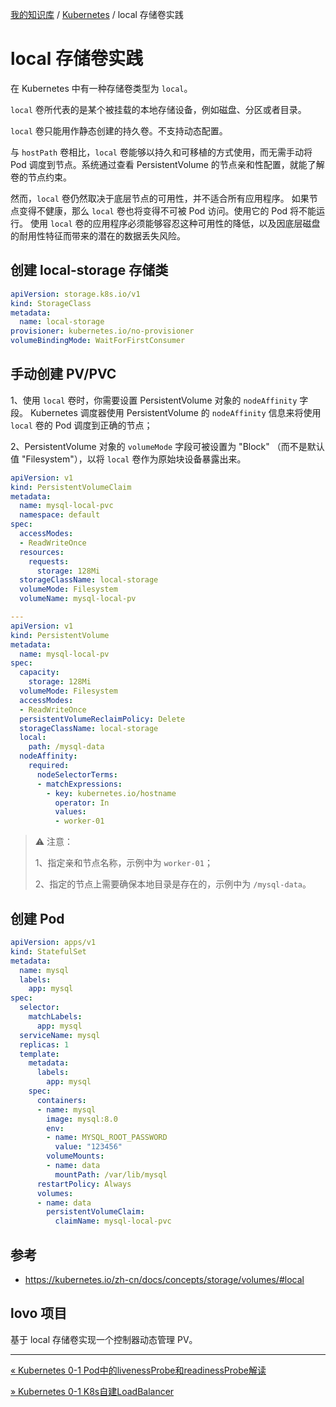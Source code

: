 [我的知识库](../README.md) / [Kubernetes](zz_generated_mdi.md) / local 存储卷实践

# local 存储卷实践

在 Kubernetes 中有一种存储卷类型为 `local`。

`local` 卷所代表的是某个被挂载的本地存储设备，例如磁盘、分区或者目录。

`local` 卷只能用作静态创建的持久卷。不支持动态配置。

与 `hostPath` 卷相比，`local` 卷能够以持久和可移植的方式使用，而无需手动将 Pod 调度到节点。系统通过查看 PersistentVolume 的节点亲和性配置，就能了解卷的节点约束。

然而，`local` 卷仍然取决于底层节点的可用性，并不适合所有应用程序。 如果节点变得不健康，那么 `local` 卷也将变得不可被 Pod 访问。使用它的 Pod 将不能运行。 使用 `local` 卷的应用程序必须能够容忍这种可用性的降低，以及因底层磁盘的耐用性特征而带来的潜在的数据丢失风险。

## 创建 local-storage 存储类

```yaml
apiVersion: storage.k8s.io/v1
kind: StorageClass
metadata:
  name: local-storage
provisioner: kubernetes.io/no-provisioner
volumeBindingMode: WaitForFirstConsumer
```

## 手动创建 PV/PVC

1、使用 `local` 卷时，你需要设置 PersistentVolume 对象的 `nodeAffinity` 字段。 Kubernetes 调度器使用 PersistentVolume 的 `nodeAffinity` 信息来将使用 `local` 卷的 Pod 调度到正确的节点；

 2、PersistentVolume 对象的 `volumeMode` 字段可被设置为 "Block" （而不是默认值 "Filesystem"），以将 `local` 卷作为原始块设备暴露出来。

```yaml
apiVersion: v1
kind: PersistentVolumeClaim
metadata:
  name: mysql-local-pvc
  namespace: default
spec:
  accessModes:
  - ReadWriteOnce
  resources:
    requests:
      storage: 128Mi
  storageClassName: local-storage
  volumeMode: Filesystem
  volumeName: mysql-local-pv

---
apiVersion: v1
kind: PersistentVolume
metadata:
  name: mysql-local-pv
spec:
  capacity:
    storage: 128Mi
  volumeMode: Filesystem
  accessModes:
  - ReadWriteOnce
  persistentVolumeReclaimPolicy: Delete
  storageClassName: local-storage
  local:
    path: /mysql-data
  nodeAffinity:
    required:
      nodeSelectorTerms:
      - matchExpressions:
        - key: kubernetes.io/hostname
          operator: In
          values:
          - worker-01
```

> ⚠ 注意：
>
> 1、指定亲和节点名称，示例中为 `worker-01`；
>
> 2、指定的节点上需要确保本地目录是存在的，示例中为 `/mysql-data`。

## 创建 Pod

```yaml
apiVersion: apps/v1
kind: StatefulSet
metadata:
  name: mysql
  labels:
    app: mysql
spec:
  selector:
    matchLabels:
      app: mysql
  serviceName: mysql
  replicas: 1
  template:
    metadata:
      labels:
        app: mysql
    spec:
      containers:
      - name: mysql
        image: mysql:8.0
        env:
        - name: MYSQL_ROOT_PASSWORD
          value: "123456"
        volumeMounts:
        - name: data
          mountPath: /var/lib/mysql
      restartPolicy: Always
      volumes:
      - name: data
        persistentVolumeClaim:
          claimName: mysql-local-pvc
```

## 参考

- <https://kubernetes.io/zh-cn/docs/concepts/storage/volumes/#local>

## lovo 项目

基于 local 存储卷实现一个控制器动态管理 PV。

---
[« Kubernetes 0-1 Pod中的livenessProbe和readinessProbe解读](liveness-readiness-probe.md)

[» Kubernetes 0-1 K8s自建LoadBalancer](metallb.md)
